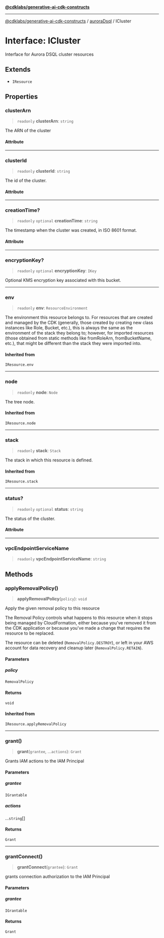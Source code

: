 [**@cdklabs/generative-ai-cdk-constructs**](../../../../README.md)

***

[@cdklabs/generative-ai-cdk-constructs](../../../../README.md) / [auroraDsql](../README.md) / ICluster

# Interface: ICluster

Interface for Aurora DSQL cluster resources

## Extends

- `IResource`

## Properties

### clusterArn

> `readonly` **clusterArn**: `string`

The ARN of the cluster

#### Attribute

***

### clusterId

> `readonly` **clusterId**: `string`

The id of the cluster.

#### Attribute

***

### creationTime?

> `readonly` `optional` **creationTime**: `string`

The timestamp when the cluster was created, in ISO 8601 format.

#### Attribute

***

### encryptionKey?

> `readonly` `optional` **encryptionKey**: `IKey`

Optional KMS encryption key associated with this bucket.

***

### env

> `readonly` **env**: `ResourceEnvironment`

The environment this resource belongs to.
For resources that are created and managed by the CDK
(generally, those created by creating new class instances like Role, Bucket, etc.),
this is always the same as the environment of the stack they belong to;
however, for imported resources
(those obtained from static methods like fromRoleArn, fromBucketName, etc.),
that might be different than the stack they were imported into.

#### Inherited from

`IResource.env`

***

### node

> `readonly` **node**: `Node`

The tree node.

#### Inherited from

`IResource.node`

***

### stack

> `readonly` **stack**: `Stack`

The stack in which this resource is defined.

#### Inherited from

`IResource.stack`

***

### status?

> `readonly` `optional` **status**: `string`

The status of the cluster.

#### Attribute

***

### vpcEndpointServiceName

> `readonly` **vpcEndpointServiceName**: `string`

## Methods

### applyRemovalPolicy()

> **applyRemovalPolicy**(`policy`): `void`

Apply the given removal policy to this resource

The Removal Policy controls what happens to this resource when it stops
being managed by CloudFormation, either because you've removed it from the
CDK application or because you've made a change that requires the resource
to be replaced.

The resource can be deleted (`RemovalPolicy.DESTROY`), or left in your AWS
account for data recovery and cleanup later (`RemovalPolicy.RETAIN`).

#### Parameters

##### policy

`RemovalPolicy`

#### Returns

`void`

#### Inherited from

`IResource.applyRemovalPolicy`

***

### grant()

> **grant**(`grantee`, ...`actions`): `Grant`

Grants IAM actions to the IAM Principal

#### Parameters

##### grantee

`IGrantable`

##### actions

...`string`[]

#### Returns

`Grant`

***

### grantConnect()

> **grantConnect**(`grantee`): `Grant`

grants connection authorization to the IAM Principal

#### Parameters

##### grantee

`IGrantable`

#### Returns

`Grant`
